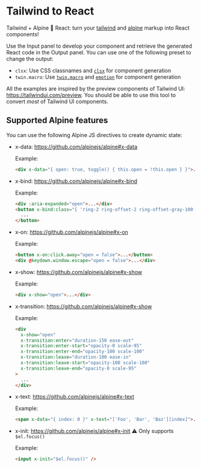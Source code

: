 # Tailwind to React

Tailwind + Alpine 🔀 React: turn your [tailwind](https://tailwindcss.com/) and [alpine](https://github.com/alpinejs/alpine) markup into React components!

Use the Input panel to develop your component and retrieve the generated React code in the Output panel.
You can use one of the following preset to change the output:

- `clsx`: Use CSS classnames and [`clsx`](https://www.npmjs.com/package/clsx) for component generation
- `twin.macro`: Use [`twin.macro`](https://www.npmjs.com/package/twin.macro) and [`emotion`](https://emotion.sh/) for component generation

All the examples are inspired by the preview components of Tailwind UI: https://tailwindui.com/preview. You should be able to use this tool to convert _most_ of Tailwind UI components.

## Supported Alpine features

You can use the following Alpine JS directives to create dynamic state:

- x-data: https://github.com/alpinejs/alpine#x-data

  Example:

  ```html
  <div x-data="{ open: true, toggle() { this.open = !this.open } }">...</div>
  ```

- x-bind: https://github.com/alpinejs/alpine#x-bind

  Example:

  ```html
  <div :aria-expanded="open">...</div>
  <button x-bind:class="{ 'ring-2 ring-offset-2 ring-offset-gray-100 ring-indigo-500': open }">
    ...
  </button>
  ```

- x-on: https://github.com/alpinejs/alpine#x-on

  Example:

  ```html
  <button x-on:click.away="open = false">...</button>
  <div @keydown.window.escape="open = false">...</div>
  ```

- x-show: https://github.com/alpinejs/alpine#x-show

  Example:

  ```html
  <div x-show="open">...</div>
  ```

- x-transition: https://github.com/alpinejs/alpine#x-show

  Example:

  ```html
  <div
    x-show="open"
    x-transition:enter="duration-150 ease-out"
    x-transition:enter-start="opacity-0 scale-95"
    x-transition:enter-end="opacity-100 scale-100"
    x-transition:leave="duration-100 ease-in"
    x-transition:leave-start="opacity-100 scale-100"
    x-transition:leave-end="opacity-0 scale-95"
  >
    ...
  </div>
  ```

- x-text: https://github.com/alpinejs/alpine#x-text

  Example:

  ```html
  <span x-data="{ index: 0 }" x-text="['Foo', 'Bar', 'Baz'][index]">...</span>
  ```

- x-init: https://github.com/alpinejs/alpine#x-init ⚠ Only supports `$el.focus()`

  Example:

  ```html
  <input x-init="$el.focus()" />
  ```

